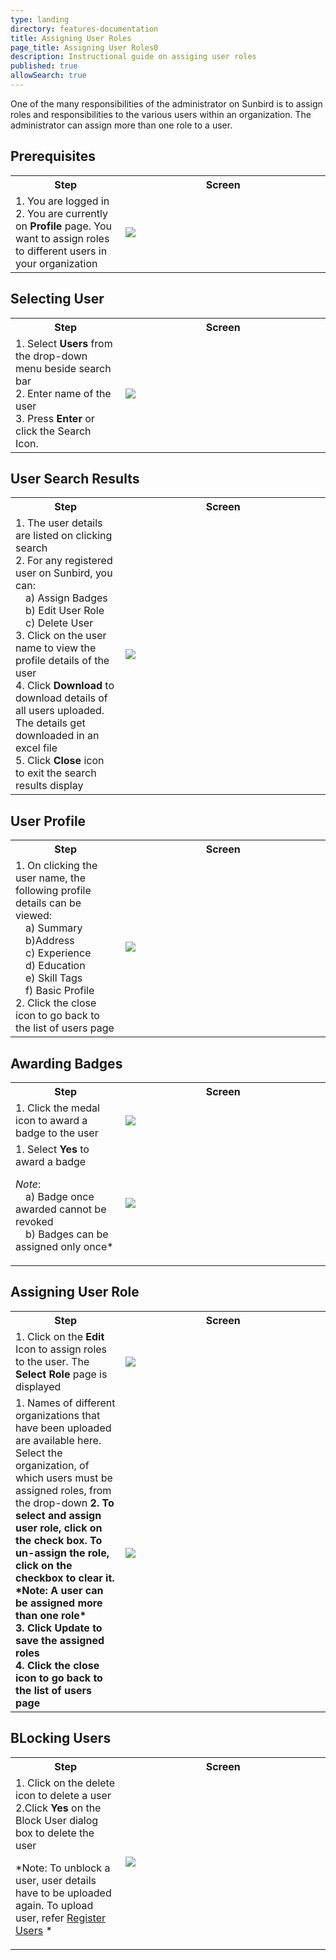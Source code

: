 ```yaml
---
type: landing
directory: features-documentation
title: Assigning User Roles
page_title: Assigning User Roles0
description: Instructional guide on assiging user roles 
published: true
allowSearch: true
---
```


One of the many responsibilities of the administrator on Sunbird is to assign roles and responsibilities to the various users within an organization. The administrator can assign more than one role to a user.

## Prerequisites

<table>
  <tr>
    <th style="width:35%;">Step</th>
    <th style="width:65%;">Screen</th>
  </tr>
  <tr>
    <td>1. You are logged in <br>2. You are currently on <b>Profile</b> page. You want to assign roles to different users in your organization
      </td>
      <td><img src="pages/features-documentation/images/announcement/admin_homepage.png"></td>
  </tr>
    </table>

## Selecting User

<table>
  <tr>
    <th style="width:35%;">Step</th>
    <th style="width:65%;">Screen</th>
  </tr>
  <tr>
    <td>1. Select <b>Users</b> from the drop-down menu beside search bar <br>2. Enter name of the user <br>3. Press <b>Enter</b> or click the Search Icon. 
      </td>
      <td><img src="pages/features-documentation/images/announcement/admin_selectuser.png"></td>
  </tr>
    </table>

## User Search Results

<table>
  <tr>
    <th style="width:35%;">Step</th>
    <th style="width:65%;">Screen</th>
  </tr>
  <tr>
    <td>1. The user details are listed on clicking search <br>2. For any registered user on Sunbird, you can: <br>&emsp;a) Assign Badges
<br>&emsp;b) Edit User Role <br>&emsp;c) Delete User <br>3. Click on the user name to view the profile details of the user <br>4. Click <b>Download</b> to download details of all users uploaded. The details get downloaded in an excel file <br>5. Click <b>Close</b> icon to exit the search results display
      </td>
      <td><img src="pages/features-documentation/images/announcement/admin_searchresult.png"></td>
  </tr>
    </table>

## User Profile

<table>
  <tr>
    <th style="width:35%;">Step</th>
    <th style="width:65%;">Screen</th>
  </tr>
  <tr>
    <td>1. On clicking the user name, the following profile details can be viewed: <br>&emsp;a) Summary <br>&emsp;b)Address <br>&emsp;c) Experience <br>&emsp;d) Education <br>&emsp;e) Skill Tags <br>&emsp;f) Basic Profile <br>2. Click the close icon to go back to the list of users page
      </td>
      <td><img src="pages/features-documentation/images/announcement/admin_userprofile.png"></td>
  </tr>
    </table>

## Awarding Badges

<table>
  <tr>
    <th style="width:35%;">Step</th>
    <th style="width:65%;">Screen</th>
  </tr>
  <tr>
    <td>1. Click the medal icon to award a badge to the user
      </td>
      <td><img src="pages/features-documentation/images/announcement/admin_badge1.png"></td>
  </tr>
  <tr>
    <td>1. Select <b>Yes</b> to award a badge
    
 *Note*: <br>&emsp;a) Badge once awarded cannot be revoked <br>&emsp;b) Badges can be assigned only once*
      </td>
      <td><img src="pages/features-documentation/images/announcement/admin_badge2.png"></td>
    </table>

## Assigning User Role

<table>
  <tr>
    <th style="width:35%;">Step</th>
    <th style="width:65%;">Screen</th>
  </tr>
  <tr>
    <td>1. Click on the <b>Edit</b> Icon to assign roles to the user. The <b>Select Role</b> page is displayed
      </td>
      <td><img src="pages/features-documentation/images/announcement/admin_assignrole1.png"></td>
  </tr>
  <tr>
    <td>1. Names of different organizations that have been uploaded are available here. Select the organization, of which users must be assigned roles, from the drop-down <b>2. To select and assign user role, click on the check box. To un-assign the role, click on the checkbox to clear it.  
    *Note: A user can be assigned more than one role*  
<br>3. Click <b>Update</b> to save the assigned roles <br>4. Click the close icon to go back to the list of users page   
      </td>
      <td><img src="pages/features-documentation/images/announcement/admin_assignrole2.png"></td>
    </table>
    
## BLocking Users

<table>
  <tr>
    <th style="width:35%;">Step</th>
    <th style="width:65%;">Screen</th>
  </tr>
  <tr>
    <td>1. Click on the delete icon to delete a user <br>2.Click <b>Yes</b> on the Block User dialog box to delete the user
    
*Note: To unblock a user, user details have to be uploaded again. To upload user, refer [Register Users](http://www.sunbird.org/features-documentation/register_user/) *
      </td>
      <td><img src="pages/features-documentation/images/announcement/admin_blockuser.png"></td>
    </table>
        
